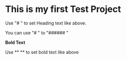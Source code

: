 # This is my first Test Project

Use "# " to set Heading text like above.

You can use "# " to "###### "

**Bold Text**

Use ** ** to set bold text like above
